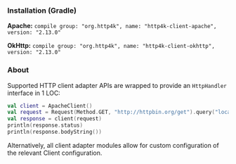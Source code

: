 ### Installation (Gradle)
**Apache:** ```compile group: "org.http4k", name: "http4k-client-apache", version: "2.13.0"```

**OkHttp:** ```compile group: "org.http4k", name: "http4k-client-okhttp", version: "2.13.0"```

### About
Supported HTTP client adapter APIs are wrapped to provide an `HttpHandler` interface in 1 LOC:

```kotlin
val client = ApacheClient()
val request = Request(Method.GET, "http://httpbin.org/get").query("location", "John Doe")
val response = client(request)
println(response.status)
println(response.bodyString())
```

Alternatively, all client adapter modules allow for custom configuration of the relevant Client configuration.
